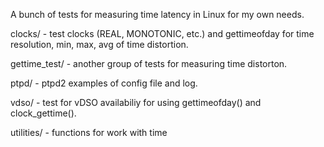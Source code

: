 A bunch of tests for measuring time latency in Linux for my own needs.

clocks/ - test clocks (REAL, MONOTONIC, etc.) and gettimeofday for time resolution, min, max, avg of time distortion.

gettime_test/ - another group of tests for measuring time distorton.

ptpd/ - ptpd2 examples of config file and log.

vdso/ - test for vDSO availabiliy for using gettimeofday() and clock_gettime(). 

utilities/ - functions for work with time
